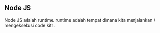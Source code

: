 <h2>Node JS</h2>
<p>
Node JS adalah runtime. runtime adalah tempat dimana kita menjalankan / mengeksekusi code kita.
</p>
